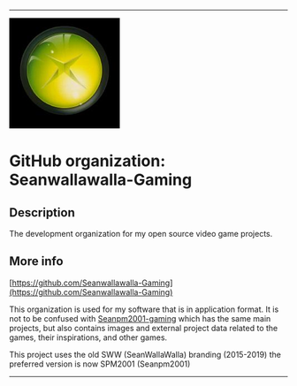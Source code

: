 
***

![LowQuality_SWWGaming.jpeg failed to load. The file may be missing or corrupt. Check the file path for errors first.](/AdditionalInfo/1/Seanwallawalla-gaming/LowQuality_SWWGaming.jpeg)

# GitHub organization: Seanwallawalla-Gaming

## Description

The development organization for my open source video game projects.

## More info

[https://github.com/Seanwallawalla-Gaming](https://github.com/Seanwallawalla-Gaming)

This organization is used for my software that is in application format. It is not to be confused with [Seanpm2001-gaming](https://github.com/Seanpm2001-Gaming) which has the same main projects, but also contains images and external project data related to the games, their inspirations, and other games.

This project uses the old SWW (SeanWallaWalla) branding (2015-2019) the preferred version is now SPM2001 (Seanpm2001)

***
